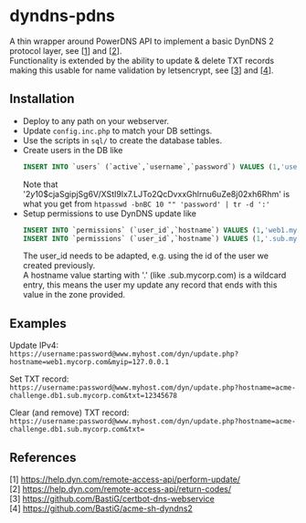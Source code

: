 # dyndns-pdns

A thin wrapper around PowerDNS API to implement a basic DynDNS 2 protocol layer, see [[1](#references)] and [[2](#references)].\
Functionality is extended by the ability to update & delete TXT records making this usable for name validation by letsencrypt, see [[3](#references)] and [[4](#refrences)].


## Installation

* Deploy to any path on your webserver.
* Update `config.inc.php` to match your DB settings.
* Use the scripts in `sql/` to create the database tables.
* Create users in the DB like
  ```sql
  INSERT INTO `users` (`active`,`username`,`password`) VALUES (1,'username','$2y$10$cjaSgipjSg6V/XStI9lx7.LJTo2QcDvxxGhlrnu6uZe8j02xh6Rhm')
  ```
  Note that '$2y$10$cjaSgipjSg6V/XStI9lx7.LJTo2QcDvxxGhlrnu6uZe8j02xh6Rhm' is what you get from `htpasswd -bnBC 10 "" 'password' | tr -d ':'`
* Setup permissions to use DynDNS update like
  ```sql
  INSERT INTO `permissions` (`user_id`,`hostname`) VALUES (1,'web1.mycorp.com');
  INSERT INTO `permissions` (`user_id`,`hostname`) VALUES (1,'.sub.mycorp.com');
  ```
  The user_id needs to be adapted, e.g. using the id of the user we created previously.\
  A hostname value starting with '.' (like .sub.mycorp.com) is a wildcard entry, this means the user my update any record that ends with this value in the zone provided.
  

## Examples

Update IPv4:\
`https://username:password@www.myhost.com/dyn/update.php?hostname=web1.mycorp.com&myip=127.0.0.1`

Set TXT record:\
`https://username:password@www.myhost.com/dyn/update.php?hostname=acme-challenge.db1.sub.mycorp.com&txt=12345678`

Clear (and remove) TXT record:\
`https://username:password@www.myhost.com/dyn/update.php?hostname=acme-challenge.db1.sub.mycorp.com&txt=`


## References

[1] https://help.dyn.com/remote-access-api/perform-update/ \
[2] https://help.dyn.com/remote-access-api/return-codes/ \
[3] https://github.com/BastiG/certbot-dns-webservice \
[4] https://github.com/BastiG/acme-sh-dyndns2